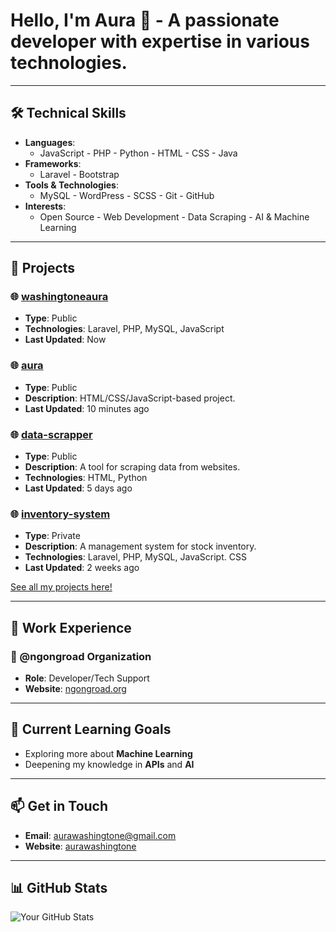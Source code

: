 # Hello, I'm Aura 👋 - A passionate developer with expertise in various technologies.
---
## 🛠️ Technical Skills
- **Languages**: 
  - JavaScript - PHP - Python - HTML - CSS - Java
- **Frameworks**:
  - Laravel - Bootstrap
- **Tools & Technologies**:
  - MySQL - WordPress - SCSS - Git - GitHub
- **Interests**: 
  - Open Source - Web Development - Data Scraping - AI & Machine Learning

---
## 🚀 Projects
### 🌐 [washingtoneaura](https://github.com/washingtoneaura/washingtoneaura)
- **Type**: Public
- **Technologies**: Laravel, PHP, MySQL, JavaScript
- **Last Updated**: Now

### 🌐 [aura](https://github.com/washingtone/aura)
- **Type**: Public
- **Description**: HTML/CSS/JavaScript-based project.
- **Last Updated**: 10 minutes ago

### 🌐 [data-scrapper](https://github.com/yourusername/data-scrapper)
- **Type**: Public
- **Description**: A tool for scraping data from websites.
- **Technologies**: HTML, Python
- **Last Updated**: 5 days ago

### 🌐 [inventory-system](https://github.com/yourusername/inventory-system)
- **Type**: Private
- **Description**: A management system for stock inventory.
- **Technologies**: Laravel, PHP, MySQL, JavaScript. CSS
- **Last Updated**: 2 weeks ago

[See all my projects here!](https://github.com/yourusername?tab=repositories)

---
## 💼 Work Experience
### 🏢 @ngongroad Organization
- **Role**: Developer/Tech Support
- **Website**: [ngongroad.org](http://ngongroad.org)
  
---
## 🌱 Current Learning Goals
- Exploring more about **Machine Learning**
- Deepening my knowledge in **APIs** and **AI**
  
---
## 📫 Get in Touch
- **Email**: [aurawashingtone@gmail.com](mailto:aurawashingtone@gmail.com)
- **Website**: [aurawashingtone](https://washingtoneaura.github.io/aura/)

---
## 📊 GitHub Stats
![Your GitHub Stats](https://github-readme-stats.vercel.app/api?username=yourusername&show_icons=true&theme=radical)



<!--
**washingtoneaura/washingtoneaura** is a ✨ _special_ ✨ repository because its `README.md` (this file) appears on your GitHub profile.

Here are some ideas to get you started:

- 🔭 I’m currently working on ...
- 🌱 I’m currently learning ...
- 👯 I’m looking to collaborate on ...
- 🤔 I’m looking for help with ...
- 💬 Ask me about ...
- 📫 How to reach me: ...
- 😄 Pronouns: ...
- ⚡ Fun fact: ...
-->
